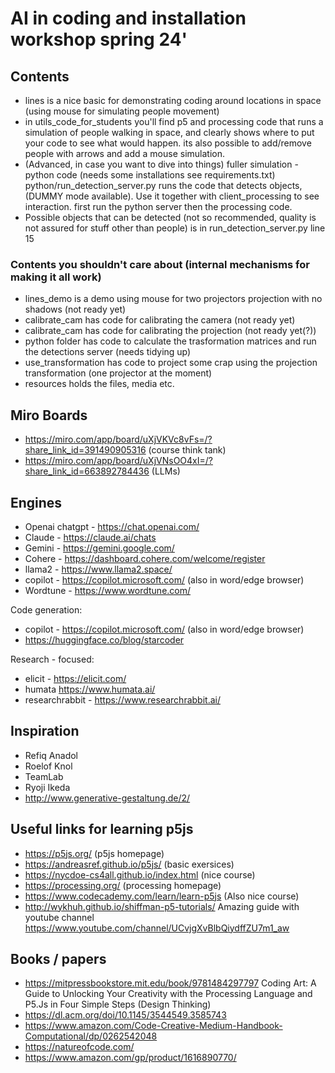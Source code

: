#  AI in coding and installation workshop spring 24'
## Contents
- lines is a nice basic for demonstrating coding around locations in space (using mouse for simulating people movement)
- in utils_code_for_students you'll find p5 and processing code that runs a simulation of people walking in space, and clearly shows where to put your code to see what would happen. 
its also possible to add/remove people with arrows and add a mouse simulation.
- (Advanced, in case you want to dive into things) fuller simulation - python code (needs some installations see requirements.txt) python/run_detection_server.py runs the code that detects objects, (DUMMY mode available). Use it together with client_processing to see interaction. first run the python server then the processing code. 
- Possible objects that can be detected (not so recommended, quality is not assured for stuff other than people) is in run_detection_server.py line 15

### Contents you shouldn't care about (internal mechanisms for making it all work)
- lines_demo is a demo using mouse for two projectors projection with no shadows (not ready yet)
- calibrate_cam has code for calibrating the camera (not ready yet)
- calibrate_cam has code for calibrating the projection (not ready yet(?))
- python folder has code to calculate the trasformation matrices and run the detections server (needs tidying up)
- use_transformation has code to project some crap using the projection transformation (one projector at the moment)
- resources holds the files, media etc. 

## Miro Boards
- https://miro.com/app/board/uXjVKVc8vFs=/?share_link_id=391490905316 (course think tank)
- https://miro.com/app/board/uXjVNsOO4xI=/?share_link_id=663892784436 (LLMs)

## Engines

- Openai chatgpt - https://chat.openai.com/
- Claude - https://claude.ai/chats
- Gemini - https://gemini.google.com/
- Cohere - https://dashboard.cohere.com/welcome/register
- llama2 - https://www.llama2.space/
- copilot - https://copilot.microsoft.com/ (also in word/edge browser)
- Wordtune - https://www.wordtune.com/

Code generation:
- copilot - https://copilot.microsoft.com/ (also in word/edge browser)
- https://huggingface.co/blog/starcoder

Research - focused:
- elicit - https://elicit.com/
- humata https://www.humata.ai/
- researchrabbit - https://www.researchrabbit.ai/

## Inspiration
- Refiq Anadol
- Roelof Knol
- TeamLab
- Ryoji Ikeda
- http://www.generative-gestaltung.de/2/

## Useful links for learning p5js 
- https://p5js.org/ (p5js homepage)
- https://andreasref.github.io/p5js/ (basic exersices)
- https://nycdoe-cs4all.github.io/index.html (nice course)
- https://processing.org/ (processing homepage)
- https://www.codecademy.com/learn/learn-p5js (Also nice course)
- http://wykhuh.github.io/shiffman-p5-tutorials/ Amazing guide  with youtube channel https://www.youtube.com/channel/UCvjgXvBlbQiydffZU7m1_aw

## Books / papers
- https://mitpressbookstore.mit.edu/book/9781484297797 Coding Art: A Guide to Unlocking Your Creativity with the Processing Language and P5.Js in Four Simple Steps (Design Thinking)
- https://dl.acm.org/doi/10.1145/3544549.3585743
- https://www.amazon.com/Code-Creative-Medium-Handbook-Computational/dp/0262542048
- https://natureofcode.com/ 
- https://www.amazon.com/gp/product/1616890770/




